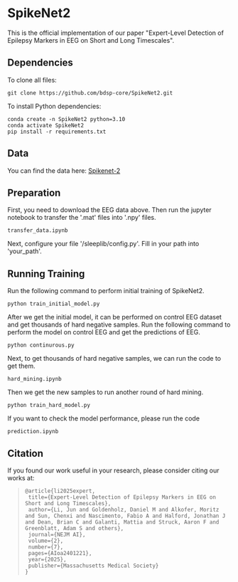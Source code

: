 # SpikeNet2


This is the official implementation of our paper "Expert-Level Detection of Epilepsy Markers in EEG on Short and Long Timescales".


## Dependencies

To clone all files:


```
git clone https://github.com/bdsp-core/SpikeNet2.git
```



To install Python dependencies:


```
conda create -n SpikeNet2 python=3.10
conda activate SpikeNet2
pip install -r requirements.txt
```



## Data 

You can find the data here:  [Spikenet-2](https://bdsp.io/content/spikenet/2.0/)

## Preparation

First, you need to download the EEG data above. Then run the jupyter notebook to transfer the '.mat' files into '.npy' files.

```
transfer_data.ipynb
```

Next, configure your file '/sleeplib/config.py'. Fill in your path into 'your_path'.

## Running Training

Run the following command to perform initial training of SpikeNet2.  

```
python train_initial_model.py
```


After we get the initial model,  it can be performed on control EEG dataset and get thousands of hard negative samples. Run the following command to perform the model on control EEG and get the predictions of EEG.

```
python continurous.py
```



Next, to get thousands of hard negative samples, we can run the code to get them.

```
hard_mining.ipynb
```



Then we get the new samples to run another round of hard mining.

```
python train_hard_model.py
```



If you want to check the model performance, please run the code

```
prediction.ipynb
```



## Citation
If you found our work useful in your research, please consider citing our works at:
> ```
>@article{li2025expert,
>  title={Expert-Level Detection of Epilepsy Markers in EEG on Short and Long Timescales},
>  author={Li, Jun and Goldenholz, Daniel M and Alkofer, Moritz and Sun, Chenxi and Nascimento, Fabio A and Halford, Jonathan J and Dean, Brian C and Galanti, Mattia and Struck, Aaron F and Greenblatt, Adam S and others},
>  journal={NEJM AI},
>  volume={2},
>  number={7},
>  pages={AIoa2401221},
>  year={2025},
>  publisher={Massachusetts Medical Society}
>}
> ```
